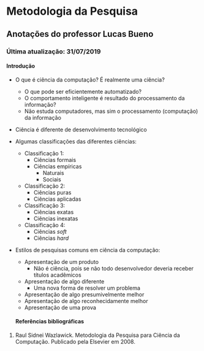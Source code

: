 # Metodologia da Pesquisa

## Anotações do professor Lucas Bueno

### Última atualização: 31/07/2019

#### Introdução

- O que é ciência da computação? É realmente uma ciência?

  - O que pode ser eficientemente automatizado?
  - O comportamento inteligente é resultado do processamento da informação?
  - Não estuda computadores, mas sim o processamento (computação) da informação

- Ciência é diferente de desenvolvimento tecnológico

- Algumas classificações das diferentes ciências:

  - Classificação 1:
    - Ciências formais
    - Ciências empíricas
      - Naturais
      - Sociais
  - Classificação 2:
    - Ciências puras
    - Ciências aplicadas
  - Classificação 3:
    - Ciências exatas
    - Ciências inexatas
  - Classificação 4:
    - Ciências *soft*
    - Ciências *hard*

- Estilos de pesquisas comuns em ciência da computação:

  - Apresentação de um produto
    - Não é ciência, pois se não todo desenvolvedor deveria receber títulos acadêmicos
  - Apresentação de algo diferente
    - Uma nova forma de resolver um problema
  - Apresentação de algo presumivelmente melhor
  - Apresentação de algo reconhecidamente melhor
  - Apresentação de uma prova

  #### Referências bibliográficas

1. Raul Sidnei Wazlawick. Metodologia da Pesquisa para Ciência da Computação. Publicado pela Elsevier em 2008.